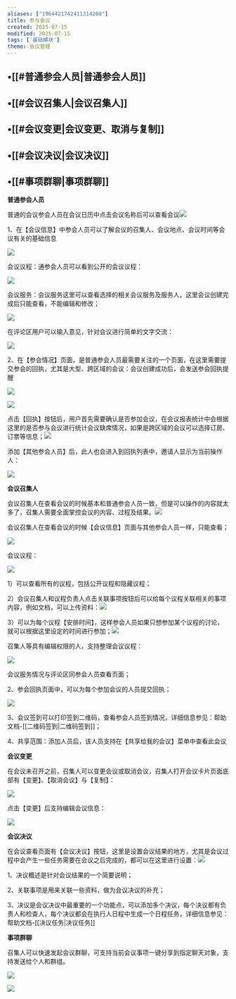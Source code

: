 ```yaml
---
aliases: ["1964421742411314260"]
title: 参与会议
created: 2025-07-15
modified: 2025-07-15
tags: ['基础模块']
theme: 会议管理
---
```


## •[[#普通参会人员|普通参会人员]]

## •[[#会议召集人|会议召集人]]

## •[[#会议变更|会议变更、取消与复制]]

## •[[#会议决议|会议决议]]

## •[[#事项群聊|事项群聊]]

**普通参会人员**

普通的会议参会人员在会议日历中点击会议名称后可以查看会议![](1468693e4893a2d0dc5d0051a591a072.jpg)

1、在【会议信息】中参会人员可以了解会议的召集人、会议地点、会议时间等会议有关的基础信息

![](7a897e036408c78390f35900677a1a77.jpg)

会议议程：通参会人员可以看到公开的会议议程：

![](8afdce981c0b37051eda347b8137df77.jpg)

会议服务：会议服务这里可以查看选择的相关会议服务及服务人，这里会议创建完成后只能查看，不能编辑和修改；

![](8e4d20a29de659741e2d1842642b82b0.jpg)

在评论区用户可以输入意见，针对会议进行简单的文字交流：

![](87b7bfd77096d4939f974c8abad8c6a4.jpg)

2、在【参会情况】页面，是普通参会人员最需要关注的一个页面，在这里需要提交参会的回执，尤其是大型、跨区域的会议：会议创建成功后，会发送参会回执提醒

![](4b4aecccadb39c4b7234b68c263f7638.jpg)

![](e269261f9c52f8fd6095935bb1bfb9a9.jpg)

点击【回执】按钮后，用户首先需要确认是否参加会议，在会议报表统计中会根据这里的是否参与会议进行统计会议缺席情况，如果是跨区域的会议可以选择订房、订票等信息；![](621a298b98b0131cb36473e215514a3d.jpg)

添加【其他参会人员】后，此人也会进入到回执列表中，邀请人显示为当前操作人：

![](f3f22be45c54f619dc821175e3f62e0e.jpg)

**会议召集人**

会议召集人在查看会议的时候基本和普通参会人员一致，但是可以操作的内容就太多了，召集人需要全面掌控会议的内容、过程及结果。![](a16149a5ae22e604057a017bb61a126d.jpg)

会议召集人在查看会议的时候【会议信息】页面与其他参会人员一样，只能查看；

![](93fc92b0205f2a028e1c8bf3938aeb0d.jpg)

会议议程：

![](2f8e6e849fa34914d14b46824b578f80.jpg)

1）可以查看所有的议程，包括公开议程和隐藏议程；

2）会议召集人和议程负责人点击关联事项按钮后可以给每个议程关联相关的事项内容，例如文档，可以上传资料：![](5b97d2951f5729d42e3add0808be210d.jpg)

3）可以为每个议程【安排时间】，这样参会人员如果只想参加某个议程的讨论，就可以根据这里设定的时间进行参加；![](f2f19812a4fc7f152ea8f15bea62a1c6.jpg)

召集人等具有编辑权限的人，支持整理会议议程：

![](ff9be33ff05f450914a2cd7f9fa68dce.jpg)

会议服务情况与评论区同参会人员查看页面；

2、参会回执页面中，可以为每个参加会议的人员提交回执；

![](3b8a86d3d7e6a0a678088e93d71503e6.jpg)

3、会议签到可以打印签到二维码，查看参会人员签到情况，详细信息参见：帮助文档-[[二维码签到|二维码签到]]；

4、共享范围：添加人员后，该人员支持在【共享给我的会议】菜单中查看此会议

**会议变更**

在会议未召开之前，召集人可以变更会议或取消会议，召集人打开会议卡片页面底部有【变更】、【取消会议】与【复制】：

![](64f0d00deb4649f939c053dcb3e1f399.jpg)

点击【变更】后支持编辑会议信息：

![](4b8545b06afc84c874f9bba6aca49b18.jpg)

**会议决议**

在会议查看页面有【会议决议】按钮，这里是设置会议结果的地方，尤其是会议过程中会产生一些任务需要在会议之后完成的，都可以在这里进行设置：![](ea2bfda4f47a3241845b4455c6078175.jpg)

1、决议概述是针对会议结果的一个简要说明；

2、关联事项是用来关联一些资料，做为会议决议的补充；

3、决议是会议决议中最重要的一个功能点，可以添加多个决议，每个决议都有负责人和检查人，每个决议都会在执行人日程中生成一个日程任务，详细信息参见：帮助文档-[[决议任务|决议任务]]

**事项群聊**

召集人可以快速发起会议群聊，可支持当前会议事项一键分享到指定聊天对象，支持发送给个人和群组。

![](ef826d95874671a06660ba0b60ee02cc.jpg)

![](728d0ae8e18027988e304c7e0ec9305b.jpg)